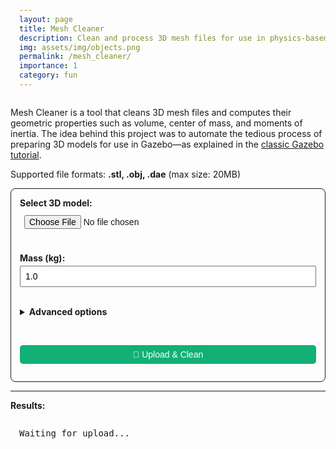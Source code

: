 ```yaml
---
layout: page
title: Mesh Cleaner
description: Clean and process 3D mesh files for use in physics-based simulation environments
img: assets/img/objects.png
permalink: /mesh_cleaner/
importance: 1
category: fun
---
```


<p>
  Mesh Cleaner is a tool that cleans 3D mesh files and computes their geometric properties such as volume, center of mass, and moments of inertia. The idea behind this project was to automate the tedious process of preparing 3D models for use in Gazebo—as explained in the <a href="https://classic.gazebosim.org/tutorials?tut=inertia" target="_blank">classic Gazebo tutorial</a>.
</p>

<p>Supported file formats: <strong>.stl, .obj, .dae</strong> (max size: 20MB)</p>

<form id="uploadForm">
  <label for="fileInput"><strong>Select 3D model:</strong></label><br>
  <input type="file" id="fileInput" accept=".stl,.obj,.dae" required /><br><br>

<label for="massInput"><strong>Mass (kg):</strong></label><br>
<input type="number" id="massInput" step="0.1" value="1.0" min="0.01" required /><br><br>

  <details>
    <summary style="cursor:pointer; font-weight:bold;">Advanced options</summary>
    <label>
      <input type="checkbox" id="saveNormals">
      Save vertex normals in output mesh
      <br><small style="opacity: 0.75;">(This may help with some rendering tools, but increases file size. Not always necessary.)</small>
    </label><br>
    <label>
      <input type="checkbox" id="useConvexHull">
      Generate convex hull of the mesh
      <br><small style="opacity: 0.75;">(Useful for models with holes or open surfaces.)</small>
    </label><br>
  </details>
  <br>

<button type="button" onclick="uploadFile()">🚀 Upload & Clean</button>

</form>

<hr>
<p><strong>Results:</strong></p>
<p id="usageTip" style="display:none; margin-top: 1em;">
  <em>The XML snippet below (inside <code>&lt;inertial&gt;</code>) can be directly used in URDF or SDF robot model files, for example when simulating in Gazebo or ROS-based environments.</em>
</p>
<pre id="response">Waiting for upload...</pre>
<a id="downloadLink" style="display:none;" download>⬇ Download Cleaned Mesh</a>
<a id="view3DLink" style="display:none;" target="_blank">🔍 View in 3D Viewer</a>

<script>
async function uploadFile() {
  const fileInput = document.getElementById("fileInput");
  const file = fileInput.files[0];
  const mass = document.getElementById("massInput").value;
  const saveNormals = document.getElementById("saveNormals").checked;
  const useConvexHull = document.getElementById("useConvexHull").checked;
  const responseEl = document.getElementById("response");
  const linkEl = document.getElementById("downloadLink");
  const viewLinkEl = document.getElementById("view3DLink");
  const usageTip = document.getElementById("usageTip");

  if (!file) {
    alert("Please select a file.");
    return;
  }

  if (file.size > 20 * 1024 * 1024) {
    alert("File size must be under 20MB.");
    return;
  }

  responseEl.textContent = "⏳ Uploading and processing...";
  usageTip.style.display = "none";
  linkEl.style.display = "none";
  viewLinkEl.style.display = "none";

  const formData = new FormData();
  formData.append("file", file);
  formData.append("mass", mass);
  formData.append("save_normals", saveNormals);
  formData.append("use_convex_hull", useConvexHull);

  try {
    const res = await fetch("https://mesh-cleaner-692118822266.europe-west1.run.app/upload", {
      method: "POST",
      body: formData,
    });

    const data = await res.json();

    if (!res.ok) {
      responseEl.textContent = "❌ Error: " + data.error;
      return;
    }

    responseEl.textContent = data.metrics;
    usageTip.style.display = "block";

    const cleanedMeshURL = `https://mesh-cleaner-692118822266.europe-west1.run.app${data.download_url}`;
    linkEl.href = cleanedMeshURL;
    linkEl.style.display = "inline";

    // Add the 3D viewer link
    viewLinkEl.href = `/3d-viz/?file=${encodeURIComponent(cleanedMeshURL)}`;
    viewLinkEl.style.display = "inline";
  } catch (err) {
    responseEl.textContent = "❌ Upload failed: " + err.message;
  }
}
</script>

<style>
#uploadForm {
  padding: 1em;
  border: 1px solid;
  border-radius: 8px;
  max-width: 500px;
}

input[type="file"],
input[type="number"],
#uploadForm button {
  font-size: 1em;
  padding: 0.5em;
  margin-top: 0.3em;
  width: 100%;
  box-sizing: border-box;
}

#uploadForm button {
  background-color: #12b075;
  border: none;
  border-radius: 5px;
  cursor: pointer;
  margin-top: 1em;
  color: white;
}

#uploadForm button:hover {
  background-color: #0e8d5d;
}

pre {
  padding: 1em;
  max-width: 100%;
  white-space: pre-wrap;
  word-wrap: break-word;
}

#downloadLink,
#view3DLink {
  display: inline-block;
  margin-top: 1em;
  padding: 0.5em;
  width: 100%;
  box-sizing: border-box;
  background-color: #12b075;
  border-radius: 5px;
  color: white;
  text-align: center;
  text-decoration: none;
  cursor: pointer;
}

#downloadLink:hover,
#view3DLink:hover {
  background-color: #0e8d5d;
}
</style>
